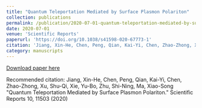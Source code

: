 ```yaml
---
title: "Quantum Teleportation Mediated by Surface Plasmon Polariton"
collection: publications
permalink: /publication/2020-07-01-quantum-teleportation-mediated-by-surface-plasmon-polariton
date: 2020-07-01
venue: 'Scientific Reports'
paperurl: 'https://doi.org/10.1038/s41598-020-67773-1'
citation: 'Jiang, Xin-He, Chen, Peng, Qian, Kai-Yi, Chen, Zhao-Zhong, Xu, Shu-Qi, Xie, Yu-Bo, Zhu, Shi-Ning, Ma, Xiao-Song &quot;Quantum Teleportation Mediated by Surface Plasmon Polariton.&quot; Scientific Reports 10, 11503 (2020)'
category: manuscripts
---
```


<a href='https://doi.org/10.1038/s41598-020-67773-1'>Download paper here</a>

Recommended citation: Jiang, Xin-He, Chen, Peng, Qian, Kai-Yi, Chen, Zhao-Zhong, Xu, Shu-Qi, Xie, Yu-Bo, Zhu, Shi-Ning, Ma, Xiao-Song &quot;Quantum Teleportation Mediated by Surface Plasmon Polariton.&quot; Scientific Reports 10, 11503 (2020)